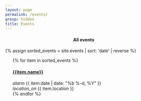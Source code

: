 ```yaml
---
layout: page
permalink: /events/
group: hidden
title: Events
---
```

<h4 align="center"> All events </h4>
{% assign sorted_events = site.events | sort: 'date' | reverse %}
<ul>
{% for item in sorted_events %}
  <h4><a href="{{item.url}}">{{item.name}}</a></h4>
  <span><time datetime="{{ item.date | date_to_xmlschema }}" itemprop="datePublished"> <i class="material-icons md-12">alarm</i> {{ item.date | date: "%b %-d, %Y" }}</time></span><br>
  <i class="material-icons md-12">location_on</i> {{ item.location }}
 <div class="mdl-card__actions mdl-card--border">
  </div>
{% endfor %}
</ul>
  
